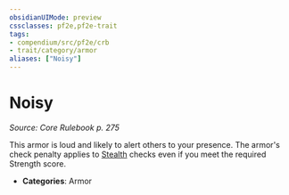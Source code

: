 ```yaml
---
obsidianUIMode: preview
cssclasses: pf2e,pf2e-trait
tags:
- compendium/src/pf2e/crb
- trait/category/armor
aliases: ["Noisy"]
---
```

# Noisy  
*Source: Core Rulebook p. 275*  

This armor is loud and likely to alert others to your presence. The armor's check penalty applies to [Stealth](compendium/skills.md#Stealth) checks even if you meet the required Strength score.

- **Categories**: Armor